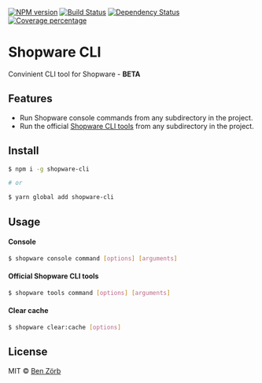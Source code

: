 [![NPM version][npm-image]][npm-url] [![Build Status][travis-image]][travis-url] [![Dependency Status][daviddm-image]][daviddm-url] [![Coverage percentage][coveralls-image]][coveralls-url]

# Shopware CLI

Convinient CLI tool for Shopware - **BETA**

## Features

- Run Shopware console commands from any subdirectory in the project.
- Run the official [Shopware CLI tools](https://github.com/shopwareLabs/sw-cli-tools) from any subdirectory in the project.

## Install

```sh
$ npm i -g shopware-cli

# or

$ yarn global add shopware-cli
```

## Usage

#### Console

```sh
$ shopware console command [options] [arguments]
```

#### Official Shopware CLI tools

```sh
$ shopware tools command [options] [arguments]
```

#### Clear cache

```sh
$ shopware clear:cache [options]
```

## License

MIT © [Ben Zörb](http://sommerlaune.com)

[npm-image]: https://badge.fury.io/js/shopware-cli.svg
[npm-url]: https://npmjs.org/package/shopware-cli
[travis-image]: https://travis-ci.org/bezoerb/shopware-cli.svg?branch=master
[travis-url]: https://travis-ci.org/bezoerb/shopware-cli
[daviddm-image]: https://david-dm.org/bezoerb/shopware-cli.svg?theme=shields.io
[daviddm-url]: https://david-dm.org/bezoerb/shopware-cli
[coveralls-image]: https://coveralls.io/repos/bezoerb/shopware-cli/badge.svg
[coveralls-url]: https://coveralls.io/r/bezoerb/shopware-cli
